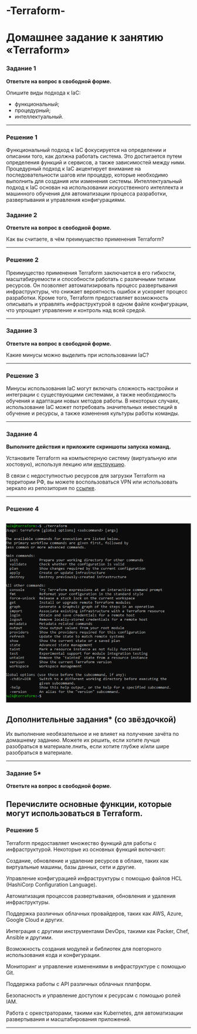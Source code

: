 # -Terraform-
# Домашнее задание к занятию «Terraform»


### Задание 1

**Ответьте на вопрос в свободной форме.**

Опишите виды подхода к IaC:

 * функциональный;
 * процедурный;
 * интеллектуальный.

---

### Решение 1

Функциональный подход к IaC фокусируется на определении и описании того, как должна работать система. Это достигается путем определения функций и сервисов, а также зависимостей между ними.
Процедурный подход к IaC акцентирует внимание на последовательности шагов или процедур, которые необходимо выполнить для создания или изменения системы.
Интеллектуальный подход к IaC основан на использовании искусственного интеллекта и машинного обучения для автоматизации процесса разработки, развертывания и управления конфигурациями.

### Задание 2

**Ответьте на вопрос в свободной форме.**

Как вы считаете, в чём преимущество применения Terraform?
 
---


### Решение 2

Преимущество применения Terraform заключается в его гибкости, масштабируемости и способности работать с различными типами ресурсов. Он позволяет автоматизировать процесс развертывания инфраструктуры, что снижает вероятность ошибок и ускоряет процесс разработки. Кроме того, Terraform предоставляет возможность описывать и управлять инфраструктурой в одном файле конфигурации, что упрощает управление и контроль над всей средой.

---
### Задание 3

**Ответьте на вопрос в свободной форме.**

Какие минусы можно выделить при использовании IaC?
 
---

### Решение 3

Минусы использования IaC могут включать сложность настройки и интеграции с существующими системами, а также необходимость обучения и адаптации новых методов работы. В некоторых случаях, использование IaC может потребовать значительных инвестиций в обучение и ресурсы, а также изменения культуры работы команды.

---
### Задание 4

**Выполните действия и приложите скриншоты запуска команд.**

Установите Terraform на компьютерную систему (виртуальную или хостовую), используя лекцию или [инструкцию](https://learn.hashicorp.com/tutorials/terraform/install-cli).    

В связи с недоступностью ресурсов для загрузки Terraform на территории РФ, вы можете  воспользоваться VPN или использовать зеркало из репозитория по [ссылке](https://github.com/netology-code/devops-materials).

---

### Решение 4
![img](https://github.com/znak72/-Terraform-/blob/main/Снимок%20экрана%202023-10-03%20132801.png)
---

## Дополнительные задания* (со звёздочкой)

Их выполнение необязательное и не влияет на получение зачёта по домашнему заданию. Можете их решить, если хотите лучше разобраться в материале.лнить, если хотите глубже и/или шире разобраться в материале.

---

### Задание 5*

**Ответьте на вопрос в свободной форме.**

Перечислите основные функции, которые могут использоваться в Terraform. 
---

### Решение 5

Terraform предоставляет множество функций для работы с инфраструктурой. Некоторые из основных функций включают:

Создание, обновление и удаление ресурсов в облаке, таких как виртуальные машины, базы данных, сети и другие.

Управление конфигурацией инфраструктуры с помощью файлов HCL (HashiCorp Configuration Language).

Автоматизация процессов развертывания, обновления и удаления инфраструктуры.

Поддержка различных облачных провайдеров, таких как AWS, Azure, Google Cloud и других.

Интеграция с другими инструментами DevOps, такими как Packer, Chef, Ansible и другими.

Возможность создания модулей и библиотек для повторного использования кода и конфигурации.

Мониторинг и управление изменениями в инфраструктуре с помощью Git.

Поддержка работы с API различных облачных платформ.

Безопасность и управление доступом к ресурсам с помощью ролей IAM.

Работа с оркестраторами, такими как Kubernetes, для автоматизации развертывания и масштабирования приложений.

---
